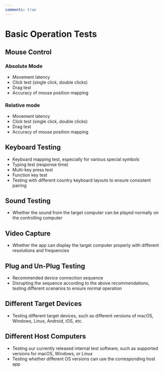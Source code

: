 ```yaml
---
comments: true
---
```


# Basic Operation Tests

## Mouse Control

### Absolute Mode
- Movement latency
- Click test (single click, double clicks)
- Drag test
- Accuracy of mouse position mapping

### Relative mode
- Movement latency
- Click test (single click, double clicks)
- Drag test
- Accuracy of mouse position mapping

## Keyboard Testing
- Keyboard mapping test, especially for various special symbols
- Typing test (response time)
- Multi-key press test
- Function key test
- Testing with different country keyboard layouts to ensure consistent pairing

## Sound Testing
- Whether the sound from the target computer can be played normally on the controlling computer

## Video Capture
- Whether the app can display the target computer properly with different resolutions and frequencies

## Plug and Un-Plug Testing
- Recommended device connection sequence
- Disrupting the sequence according to the above recommendations, testing different scenarios to ensure normal operation

## Different Target Devices
- Testing different target devices, such as different versions of macOS, Windows, Linux, Android, iOS, etc.

## Different Host Computers
- Testing our currently released internal test software, such as supported versions for macOS, Windows, or Linux
- Testing whether different OS versions can use the corresponding host app